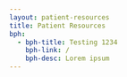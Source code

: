 ```yaml
---
layout: patient-resources
title: Patient Resources
bph:
  - bph-title: Testing 1234
    bph-link: /
    bph-desc: Lorem ipsum
---
```

